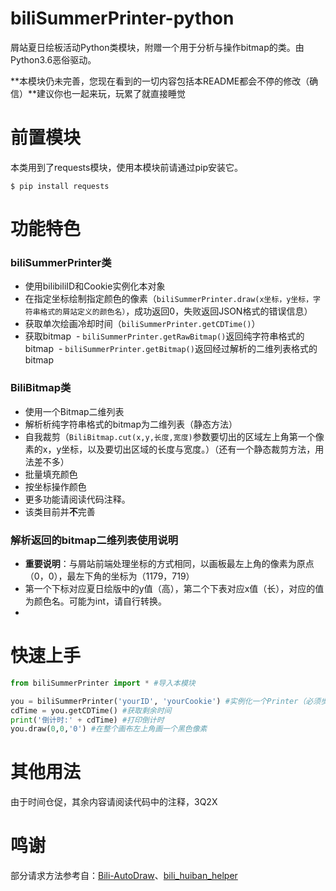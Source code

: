 # biliSummerPrinter-python
屑站夏日绘板活动Python类模块，附赠一个用于分析与操作bitmap的类。由Python3.6恶俗驱动。

**本模块仍未完善，您现在看到的一切内容包括本README都会不停的修改（确信）**建议你也一起来玩，玩累了就直接睡觉

# 前置模块
本类用到了requests模块，使用本模块前请通过pip安装它。

``` shell
$ pip install requests
```
# 功能特色
### biliSummerPrinter类
- 使用bilibiliID和Cookie实例化本对象
- 在指定坐标绘制指定颜色的像素（`biliSummerPrinter.draw(x坐标，y坐标，字符串格式的屑站定义的颜色名）`，成功返回0，失败返回JSON格式的错误信息）
- 获取单次绘画冷却时间（`biliSummerPrinter.getCDTime()`）
- 获取bitmap
  - `biliSummerPrinter.getRawBitmap()`返回纯字符串格式的bitmap
  - `biliSummerPrinter.getBitmap()`返回经过解析的二维列表格式的bitmap
  
### BiliBitmap类
- 使用一个Bitmap二维列表
- 解析析纯字符串格式的bitmap为二维列表（静态方法）
- 自我裁剪（`BiliBitmap.cut(x,y,长度,宽度)`参数要切出的区域左上角第一个像素的x，y坐标，以及要切出区域的长度与宽度。）（还有一个静态裁剪方法，用法差不多）
- 批量填充颜色
- 按坐标操作颜色
- 更多功能请阅读代码注释。
- 该类目前并**不**完善

### 解析返回的bitmap二维列表使用说明
- **重要说明**：与屑站前端处理坐标的方式相同，以画板最左上角的像素为原点（0，0），最左下角的坐标为（1179，719）
- 第一个下标对应夏日绘版中的y值（高），第二个下表对应x值（长），对应的值为颜色名。可能为int，请自行转换。
- 


# 快速上手

``` python
from biliSummerPrinter import * #导入本模块

you = biliSummerPrinter('yourID', 'yourCookie') #实例化一个Printer（必须步骤）
cdTime = you.getCDTime() #获取剩余时间
print('倒计时:' + cdTime) #打印倒计时
you.draw(0,0,'0') #在整个画布左上角画一个黑色像素
```

# 其他用法
由于时间仓促，其余内容请阅读代码中的注释，3Q2X

# 鸣谢
部分请求方法参考自：[Bili-AutoDraw](https://github.com/BBleae/Bili-AutoDraw)、[bili_huiban_helper](https://github.com/shugen002/bili_huiban_helper)
